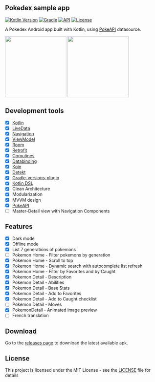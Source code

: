 ## Pokedex sample app
[![Kotlin Version](https://img.shields.io/badge/kotlin-1.3.71-blue)](https://blog.jetbrains.com/kotlin/2020/03/kotlin-1-3-70-released/)
[![Gradle](https://img.shields.io/badge/gradle-6.3-blue)](https://docs.gradle.org/6.3/release-notes.html)
[![API](https://img.shields.io/badge/API-23%2B-blue)](https://android-arsenal.com/api?level=23)
[![License](https://img.shields.io/badge/License-MIT-lightgrey)](https://github.com/hivian/Android-Kotlin-Pokedex/edit/master/LICENSE)

A Pokedex Android app built with Kotlin, using [PokeAPI](https://pokeapi.co/) datasource.

<p align="left">
  <img src="https://user-images.githubusercontent.com/9741252/80282910-5b5ae280-8714-11ea-9448-8bbfe7bc0435.png" width="200" />
  <img src="https://user-images.githubusercontent.com/9741252/80282918-6ada2b80-8714-11ea-8bdb-72964fafcf2e.png" width="200" /> 
</p>

## Development tools

- [x] [Kotlin](https://kotlinlang.org/)
- [x] [LiveData](https://developer.android.com/topic/libraries/architecture/livedata)
- [x] [Navigation](https://developer.android.com/topic/libraries/architecture/navigation)
- [x] [ViewModel](https://developer.android.com/topic/libraries/architecture/viewmodel)
- [x] [Room](https://developer.android.com/topic/libraries/architecture/room)
- [x] [Retrofit](https://square.github.io/retrofit/)
- [x] [Coroutines](https://developer.android.com/topic/libraries/architecture/coroutines)
- [x] [Databinding](https://developer.android.com/topic/libraries/data-binding)
- [x] [Koin](https://insert-koin.io/)
- [x] [Detekt](https://github.com/arturbosch/detekt)
- [x] [Gradle-versions-plugin](https://github.com/ben-manes/gradle-versions-plugin)
- [x] [Kotlin DSL](https://docs.gradle.org/current/userguide/kotlin_dsl.html)
- [x] Clean Architecture
- [x] Modularization
- [x] MVVM design
- [x] [PokeAPI](https://pokeapi.co/)
- [ ] Master-Detail view with Navigation Components

## Features

- [x] Dark mode
- [x] Offline mode
- [x] List 7 generations of pokemons
- [ ] Pokemon Home - Filter pokemons by generation
- [x] Pokemon Home - Scroll to top
- [x] Pokemon Home - Dynamic search with autocomplete list refresh
- [x] Pokemon Home - Filter by Favorites and by Caught
- [x] Pokemon Detail - Description
- [x] Pokemon Detail - Abilities
- [x] Pokemon Detail - Base Stats
- [x] Pokemon Detail - Add to Favorites
- [x] Pokemon Detail - Add to Caught checklist
- [ ] Pokemon Detail - Moves
- [x] PokemonDetail - Animated image preview
- [ ] French translation

## Download

Go to the [releases page](https://github.com/hivian/Android-Kotlin-Pokedex/releases) to download the latest available apk.

## License

This project is licensed under the MIT License - see the [LICENSE](LICENSE.md) file for details
